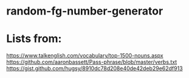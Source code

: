 # random-fg-number-generator

# Lists from:
https://www.talkenglish.com/vocabulary/top-1500-nouns.aspx
https://github.com/aaronbassett/Pass-phrase/blob/master/verbs.txt
https://gist.github.com/hugsy/8910dc78d208e40de42deb29e62df913
